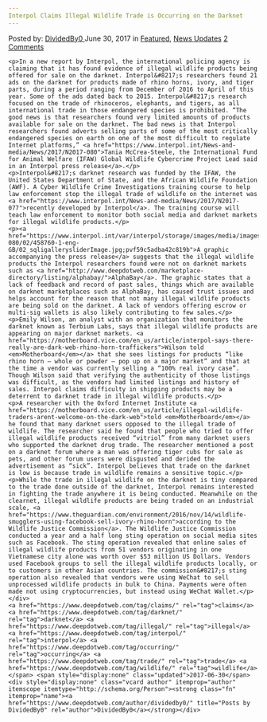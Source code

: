 ```yaml
---
Interpol Claims Illegal Wildlife Trade is Occurring on the Darknet
---
```

<article class="post-listing post-20983 post type-post status-publish format-standard has-post-thumbnail hentry  tag-claims tag-illegal tag-interpol tag-occurring tag-trade tag-wildlife">
    <div class="post-inner">
        <span>Posted by: <a href="https://www.deepdotweb.com/author/dividedby0/" title="">DividedBy0 </a></span>
    <span>June 30, 2017</span>
    <span>in <a href="https://www.deepdotweb.com/category/deepdot-news/" rel="category tag">Featured</a>, <a href="https://www.deepdotweb.com/category/news-updates/" rel="category tag">News Updates</a></span>
    <span><a href="https://www.deepdotweb.com/2017/06/30/interpol-claims-illegal-wildlife-trade-occurring-darknet/#comments">2 Comments</a></span>
    </p>
    <div class="clear"></div>
    
    <p>In a new report by Interpol, the international policing agency is claiming that it has found evidence of illegal wildlife products being offered for sale on the darknet. Interpol&#8217;s researchers found 21 ads on the darknet for products made of rhino horns, ivory, and tiger parts, during a period ranging from December of 2016 to April of this year. Some of the ads dated back to 2015. Interpol&#8217;s research focused on the trade of rhinoceros, elephants, and tigers, as all international trade in those endangered species is prohibited. “The good news is that researchers found very limited amounts of products available for sale on the darknet. The bad news is that Interpol researchers found adverts selling parts of some of the most critically endangered species on earth on one of the most difficult to regulate Internet platforms,” <a href="https://www.interpol.int/News-and-media/News/2017/N2017-080">Tania McCrea-Steele, the International Fund for Animal Welfare (IFAW) Global Wildlife Cybercrime Project Lead said in an Interpol press release</a>.</p>
    <p>Interpol&#8217;s darknet research was funded by the IFAW, the United States Department of State, and the African Wildlife Foundation (AWF). A Cyber Wildlife Crime Investigations training course to help law enforcement stop the illegal trade of wildlife on the internet was <a href="https://www.interpol.int/News-and-media/News/2017/N2017-077">recently developed by Interpol</a>. The training course will teach law enforcement to monitor both social media and darknet markets for illegal wildlife products.</p>
    <p><a href="https://www.interpol.int/var/interpol/storage/images/media/images/news/2017/2017-080/02/458760-1-eng-GB/02_sqligallerysliderImage.jpg;pvf59c5adba42c819b">A graphic accompanying the press release</a> suggests that the illegal wildlife products the Interpol researchers found were not on darknet markets such as <a href="http://www.deepdotweb.com/marketplace-directory/listing/alphabay/">AlphaBay</a>. The graphic states that a lack of feedback and record of past sales, things which are available on darknet marketplaces such as AlphaBay, has caused trust issues and helps account for the reason that not many illegal wildlife products are being sold on the darknet. A lack of vendors offering escrow or multi-sig wallets is also likely contributing to few sales.</p>
    <p>Emily Wilson, an analyst with an organization that monitors the darknet known as Terbium Labs, says that illegal wildlife products are appearing on major darknet markets. <a href="https://motherboard.vice.com/en_us/article/interpol-says-there-really-are-dark-web-rhino-horn-traffickers">Wilson told <em>Motherboard</em></a> that she sees listings for products “like rhino horn — whole or powder — pop up on a major market” and that at the time a vendor was currently selling a “100% real ivory case”. Though Wilson said that verifying the authenticity of those listings was difficult, as the vendors had limited listings and history of sales. Interpol claims difficulty in shipping products may be a deterrent to darknet trade in illegal wildlife products.</p>
    <p>A researcher with the Oxford Internet Institute <a href="https://motherboard.vice.com/en_us/article/illegal-wildlife-traders-arent-welcome-on-the-dark-web">told <em>Motherboard</em></a> he found that many darknet users opposed to the illegal trade of wildlife. The researcher said he found that people who tried to offer illegal wildlife products received “vitriol” from many darknet users who supported the darknet drug trade. The researcher mentioned a post on a darknet forum where a man was offering tiger cubs for sale as pets, and other forum users were disgusted and derided the advertisement as “sick”. Interpol believes that trade on the darknet is low is because trade in wildlife remains a sensitive topic.</p>
    <p>While the trade in illegal wildlife on the darknet is tiny compared to the trade done outside of the darknet, Interpol remains interested in fighting the trade anywhere it is being conducted. Meanwhile on the clearnet, illegal wildlife products are being traded on an industrial scale, <a href="https://www.theguardian.com/environment/2016/nov/14/wildlife-smugglers-using-facebook-sell-ivory-rhino-horn">according to the Wildlife Justice Commission</a>. The Wildlife Justice Commission conducted a year and a half long sting operation on social media sites such as Facebook. The sting operation revealed that online sales of illegal wildlife products from 51 vendors originating in one Vietnamese city alone was worth over $53 million US Dollars. Vendors used Facebook groups to sell the illegal wildlife products locally, or to customers in other Asian countries. The commission&#8217;s sting operation also revealed that vendors were using WeChat to sell unprocessed wildlife products in bulk to China. Payments were often made not using cryptocurrencies, but instead using WeChat Wallet.</p>
    </div>
    <a href="https://www.deepdotweb.com/tag/claims/" rel="tag">claims</a> <a href="https://www.deepdotweb.com/tag/darknet/" rel="tag">darknet</a> <a href="https://www.deepdotweb.com/tag/illegal/" rel="tag">illegal</a> <a href="https://www.deepdotweb.com/tag/interpol/" rel="tag">interpol</a> <a href="https://www.deepdotweb.com/tag/occurring/" rel="tag">occurring</a> <a href="https://www.deepdotweb.com/tag/trade/" rel="tag">trade</a> <a href="https://www.deepdotweb.com/tag/wildlife/" rel="tag">wildlife</a></span> <span style="display:none" class="updated">2017-06-30</span>
    <div style="display:none" class="vcard author" itemprop="author" itemscope itemtype="http://schema.org/Person"><strong class="fn" itemprop="name"><a href="https://www.deepdotweb.com/author/dividedby0/" title="Posts by DividedBy0" rel="author">DividedBy0</a></strong></div>
    
